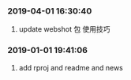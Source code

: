 ### 2019-04-01 16:30:40

1. update webshot 包 使用技巧

### 2019-01-01 19:41:06

1. add rproj and readme and news